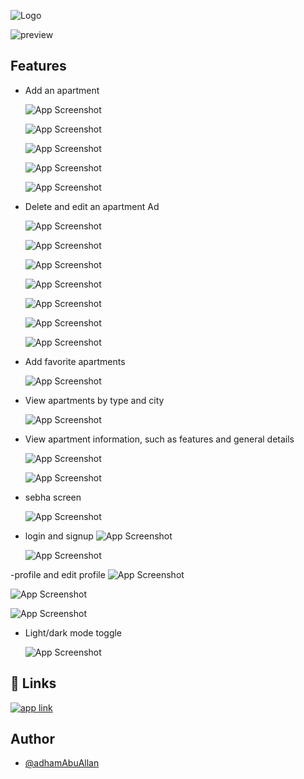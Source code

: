 
![Logo](https://drive.google.com/uc?id=1AeVBOpk82yNY9GtWRfxWopTqGZOYEjnz)

![preview](https://drive.google.com/uc?export=view&id=108mW9tfzYPdSoxsHK4he13WIX-xMdEr4)



## Features

- Add an apartment

   ![App Screenshot](https://drive.google.com/uc?export=view&id=1TkG6L09z-5UhCXCGNtXuXq-oFsDU0hHK)

    ![App Screenshot](https://drive.google.com/uc?export=view&id=1SQ_xTETfofooaS-LFid65NxaFoKV7E5p) 

    ![App Screenshot](https://drive.google.com/uc?export=view&id=1malakToy2soIRzH0FRDb_4FUj03MqVLz) 
      
    ![App Screenshot](https://drive.google.com/uc?export=view&id=11cmYFiVn7uiGnIw44TlQIcradMG0vSTs)

    ![App Screenshot](https://drive.google.com/uc?export=view&id=1R9hNjZ46C40lnK9N_XYwvakV6HwBbWi)
    

- Delete and edit an apartment Ad

    ![App Screenshot](https://drive.google.com/uc?export=view&id=1Y6LRZ4N2Sacu321MMFYU9mqApGSzaPoB)
  
    ![App Screenshot](https://drive.google.com/uc?export=view&id=10nKWwoPK1quMA-rbgrV05pACj22PqEDe)

    ![App Screenshot](https://drive.google.com/uc?export=view&id=1VnAD8Y1VO6KL56EpbK4u7jAty0HSDThj)

    ![App Screenshot](https://drive.google.com/uc?export=view&id=1eOecSj-7L_Z4Rr9xduKT2Ylschxdl_1s)

    ![App Screenshot](https://drive.google.com/uc?export=view&id=1utCBWTbKL7Y5toqwS2RgM0_RRBXRVQF9)

    ![App Screenshot](https://drive.google.com/uc?export=view&id=1pMDiswg6hJ1vADTc_5_7osYYX6UYb9oA)

    ![App Screenshot](https://drive.google.com/uc?export=view&id=1R9hNjZ46C40lnK9N_XYwvakV6HwBbWi_)

   
- Add favorite apartments

    ![App Screenshot](https://drive.google.com/uc?export=view&id=1GNwh-KTVKZOPBrz3eshAiqyauMTkfEwi)    

- View apartments by type and city

    ![App Screenshot](https://drive.google.com/uc?export=view&id=1_QhL47ZZ9XWs2eVVY2n2cPQ17fbqv0yk)    


- View apartment information, such as features and general details

    ![App Screenshot](https://drive.google.com/uc?export=view&id=1Fx0qGgUCIpX6ScTbXHk4wXSyx9Dk8yrE)

    ![App Screenshot](https://drive.google.com/uc?export=view&id=1h1ykp-bfmb4j6MaaeHT2IbWkXnkl-f8K)

- sebha screen

    ![App Screenshot](https://drive.google.com/uc?export=view&id=1mN2BtVrVcjJgzKtkIhhyzsXpVA9-T6Mv)
          

- login and signup 
    ![App Screenshot](https://drive.google.com/uc?export=view&id=1H0hAeDnbRYBKL3FagIgphGgacU-Zivdl)

    ![App Screenshot](https://drive.google.com/uc?export=view&id=1xN1qEwCqXHtO0F7J1Br3QV_tdeOhZaaw)

-profile and edit profile
 ![App Screenshot](https://drive.google.com/uc?export=view&id=17GcqYwIZfhdBzg7oLJpCrjJaeNK4nUlI)

 ![App Screenshot](https://drive.google.com/uc?export=view&id=17GcqYwIZfhdBzg7oLJpCrjJaeNK4nUlI)

 ![App Screenshot](https://drive.google.com/uc?export=view&id=1yHIeYTyPYE4oAAA7GRPAYAYnTreQZCv2)


- Light/dark mode toggle

    ![App Screenshot](https://drive.google.com/uc?export=view&id=1K19uvtGGYzTCtffWgnO6mCrr54ry0BZd)

## 🔗 Links
[![app link](https://img.shields.io/badge/google_play-1,135,95?style=for-the-badge&logo=google-play&logoColor=white)](https://play.google.com/store/apps/details?id=com.weenbalaqee.weenbalaqee&hl=ar&pli=1)

## Author
- [@adhamAbuAllan](https://www.github.com/adhamAbuAllan)

